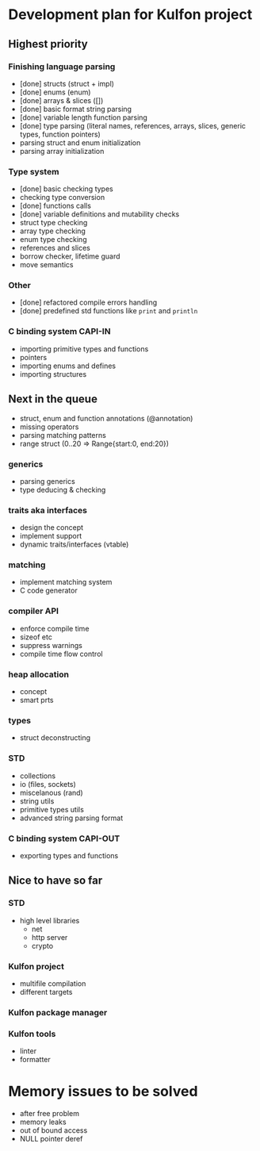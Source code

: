 # Development plan for Kulfon project

## Highest priority

### Finishing language parsing
- [done] structs (struct + impl)
- [done] enums (enum)
- [done] arrays & slices ([])
- [done] basic format string parsing
- [done] variable length function parsing
- [done] type parsing (literal names, references, arrays, slices, generic types, function pointers)
- parsing struct and enum initialization
- parsing array initialization

### Type system
- [done] basic checking types
- checking type conversion
- [done] functions calls
- [done] variable definitions and mutability checks
- struct type checking
- array type checking
- enum type checking
- references and slices
- borrow checker, lifetime guard
- move semantics 

### Other
- [done] refactored compile errors handling
- [done] predefined std functions like `print` and `println`

### C binding system CAPI-IN
- importing primitive types and functions
- pointers
- importing enums and defines
- importing structures

## Next in the queue

- struct, enum and function annotations (@annotation)
- missing operators
- parsing matching patterns
- range struct (0..20 => Range{start:0, end:20})

### generics
- parsing generics
- type deducing & checking

### traits aka interfaces
- design the concept
- implement support
- dynamic traits/interfaces (vtable)

### matching
- implement matching system
- C code generator

### compiler API
- enforce compile time
- sizeof etc
- suppress warnings
- compile time flow control

### heap allocation
- concept
- smart prts

### types
- struct deconstructing

### STD
- collections
- io (files, sockets)
- miscelanous (rand)
- string utils
- primitive types utils
- advanced string parsing format

### C binding system CAPI-OUT
- exporting types and functions

## Nice to have so far

### STD
- high level libraries
    - net
    - http server
    - crypto

### Kulfon project
- multifile compilation
- different targets

### Kulfon package manager

### Kulfon tools
- linter
- formatter

# Memory issues to be solved
- after free problem
- memory leaks
- out of bound access
- NULL pointer deref
